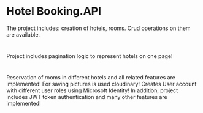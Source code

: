 # Hotel Booking.API
The project includes: creation of hotels, rooms. Crud operations on them are available. 
# 
Project includes pagination logic to represent hotels on one page!
# 
Reservation of rooms in different hotels and all related features are implemented!
For saving pictures is used cloudinary!
Creates User account with different user roles using Microsoft Identity!
In addition, project includes JWT token authentication and many other features are implemented!
